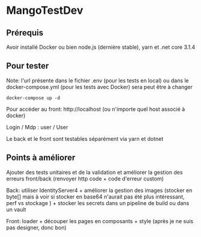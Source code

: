 # MangoTestDev

## Prérequis

Avoir installé Docker ou bien node.js (dernière stable), yarn et .net core 3.1.4

## Pour tester

Note: l'url présente dans le fichier .env (pour les tests en local) ou dans le docker-compose.yml (pour les tests avec Docker) sera peut être à changer

```
docker-compose up -d
```

Pour accéder au front: http://localhost (ou n'importe quel host associé à docker)

Login / Mdp : user / User

Le back et le front sont testables séparément via yarn et dotnet

## Points à améliorer

Ajouter des tests unitaires et de la validation et améliorer la gestion des erreurs front/back (renvoyer http code + code d'erreur custom)

Back: utiliser IdentityServer4 + améliorer la gestion des images (stocker en byte[] mais à voir si stocker en base64 n'aurait pas été plus intéressant, perf vs stockage ) + stocker les secrets dans un pipeline de build ou dans un vault

Front: loader + découper les pages en composants + style (après je ne suis pas designer, donc bon)
